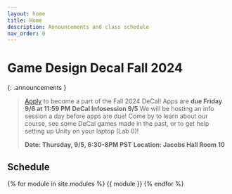 ```yaml
---
layout: home
title: Home
description: Announcements and class schedule
nav_order: 0
---
```


# Game Design Decal Fall 2024

{: .announcements }
> [Apply] to become a part of the Fall 2024 DeCal! Apps are **due Friday 9/6 at 11:59 PM**
> **DeCal Infosession 9/5**
> We will be hosting an info session a day before apps are due! Come by to learn about our course, see some DeCal games made in the past, or to get help setting up Unity on your laptop (Lab 0)!
> 
> **Date: Thursday, 9/5, 6:30-8PM PST**
> **Location: Jacobs Hall Room 10** 
<!--
> **Finished Project Submission is due!** The game should be complete, and in line with the original pitch. It should be playable from start to finish, and mostly bug free. You will also be required to make a **9x9 graphic with the game’s title for showcase, and a 30-60 second trailer.**
> 
> Visit the [Project 3] Spec for submission instructions!
>
> **GDD Showcase 04/29**
> Show off your game to the whole club and see what other game’s people have been working on this semester! At least one member of your group is required to be present with a working copy of your game!
> 
> **Date: Monday, 4/29, 7-9PM PST**
> **Location: Jacobs Hall Room 310** 


Jump to Week: [11](#week-11) \| [12](#week-12) \| [13](#week-13) -->

<!-- \| [2](#week-2) \| [3](#week-3) \| [4](#week-4) \| [5](#week-5) \| [6](#week-6) \| [7](#week-7) \| [8](#week-8) \| [9](#week-9) \| [10](#week-10) \| [11](#week-11) \| [12](#week-12) \| [13](#week-13) \| [14](#week-14) -->

## Schedule

{% for module in site.modules %}
{{ module }}
{% endfor %}

[Lab 0: Setup Unity]: ./pages/labs/lab0/lab0
[Lab 1]: ./pages/labs/lab1/lab1
[Lab 2]: ./pages/labs/lab2/lab2
[Lab 3]: ./pages/labs/lab3/lab3
[Lab 4]: ./pages/labs/lab4/lab4
[Lab 5]: ./pages/labs/lab5/lab5
[Lab 6]: ./pages/labs/lab6/lab6
[Lab 7]: ./pages/labs/lab7/lab7
[Lab 8]: ./pages/labs/lab8/lab8
[Lab 9]: ./pages/labs/lab9/lab9
[Lab 10]: ./pages/labs/lab10/lab10
[Lab 11]: ./pages/labs/lab11/lab11
[Lab 12]: ./pages/labs/lab12/lab12
[Lab 13]: ./pages/labs/lab13/lab13
[Lab 14]: ./pages/labs/lab14/lab14
[Lab 15]: ./pages/labs/lab15/lab15
[Lab 16]: ./pages/labs/lab16/lab16
[Lab 17]: ./pages/labs/lab17/lab17
[Project 1]: ./pages/projects/Projects
[Project 2]: ./pages/projects/project2/project2
[Project 3]: ./pages/projects/project3/project3

[form]: https://forms.gle/WrDUcRKpRqHvDXwA7

[Apply]: https://tinyurl.com/fa24gddfacil

